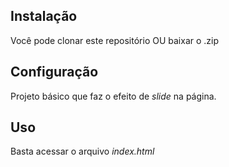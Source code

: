 ## Instalação
Você pode clonar este repositório OU baixar o .zip


## Configuração
Projeto básico que faz o efeito de *slide* na página.

## Uso
Basta acessar o arquivo *index.html*
